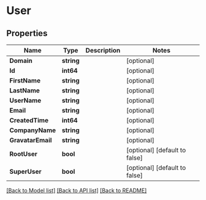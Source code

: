 # User

## Properties

Name | Type | Description | Notes
------------ | ------------- | ------------- | -------------
**Domain** | **string** |  | [optional] 
**Id** | **int64** |  | [optional] 
**FirstName** | **string** |  | [optional] 
**LastName** | **string** |  | [optional] 
**UserName** | **string** |  | [optional] 
**Email** | **string** |  | [optional] 
**CreatedTime** | **int64** |  | [optional] 
**CompanyName** | **string** |  | [optional] 
**GravatarEmail** | **string** |  | [optional] 
**RootUser** | **bool** |  | [optional] [default to false]
**SuperUser** | **bool** |  | [optional] [default to false]

[[Back to Model list]](../README.md#documentation-for-models) [[Back to API list]](../README.md#documentation-for-api-endpoints) [[Back to README]](../README.md)


